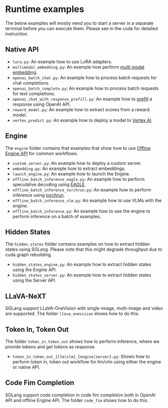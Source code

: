 # Runtime examples

The below examples will mostly need you to start a server in a separate terminal before you can execute them. Please see in the code for detailed instruction.

## Native API

* `lora.py`: An example how to use LoRA adapters.
* `multimodal_embedding.py`: An example how perform [multi modal embedding](Alibaba-NLP/gme-Qwen2-VL-2B-Instruct).
* `openai_batch_chat.py`: An example how to process batch requests for chat completions.
* `openai_batch_complete.py`: An example how to process batch requests for text completions.
* `openai_chat_with_response_prefill.py`: An example how to [prefill](https://eugeneyan.com/writing/prompting/#prefill-claudes-responses) a response using OpenAI API.
* `reward_model.py`: An example how to extract scores from a reward model.
* `vertex_predict.py`: An example how to deploy a model to [Vertex AI](https://cloud.google.com/vertex-ai?hl=en).

## Engine

The `engine` folder contains that examples that show how to use [Offline Engine API](https://docs.sglang.ai/backend/offline_engine_api.html#Offline-Engine-API) for common workflows.

* `custom_server.py`: An example how to deploy a custom server.
* `embedding.py`: An example how to extract embeddings.
* `launch_engine.py`: An example how to launch the Engine.
* `offline_batch_inference_eagle.py`: An example how to perform speculative decoding using [EAGLE](https://docs.sglang.ai/backend/speculative_decoding.html).
* `offline_batch_inference_torchrun.py`: An example how to perform inference using [torchrun](https://pytorch.org/docs/stable/elastic/run.html).
* `offline_batch_inference_vlm.py`: An example how to use VLMs with the engine.
* `offline_batch_inference.py`: An example how to use the engine to perform inference on a batch of examples.

## Hidden States

The `hidden_states` folder contains examples on how to extract hidden states using SGLang. Please note that this might degrade throughput due to cuda graph rebuilding.

* `hidden_states_engine.py`: An example how to extract hidden states using the Engine API.
* `hidden_states_server.py`: An example how to extract hidden states using the Server API.

## LLaVA-NeXT

SGLang support LLaVA-OneVision with single-image, multi-image and video are supported. The folder `llava_onevision` shows how to do this.

## Token In, Token Out

The folder `token_in_token_out` shows how to perform inference, where we provide tokens and get tokens as response.

* `token_in_token_out_{llm|vlm}_{engine|server}.py`: Shows how to perform token in, token out workflow for llm/vlm using either the engine or native API.


## Code Fim Completion

SGLang support code completion in code fim completion both in OpenAI API and offline Engine API. The folder `code_fim` shows how to do this.
